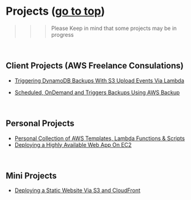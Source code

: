 # Projects <a id=''></a> ([go to top](#top))

> >  > Please Keep in mind that some projects may be  in progress

<br>

## Client Projects (AWS Freelance Consulations)

- [Triggering DynamoDB Backups With S3 Upload Events Via Lambda](https://github.com/temikelani/s3-event-trigger-ddb-backup)

- [Scheduled, OnDemand and Triggers Backups Using AWS Backup](https://github.com/temikelani/scheduled-ondemand-aws-backup)

<br>

## Personal Projects

- [Personal Collection of AWS Templates, Lambda Functions & Scripts](https://github.com/temikelani/cheatsheets/tree/main/aws)
- [Deploying a Highly Available Web App On EC2](https://github.com/temikelani/deploy-a-highly-available-webapp-on-ec2)



<br>

## Mini Projects
- [Deploying a Static Website Via S3 and CloudFront](https://github.com/temikelani/s3-cFront-static-website)

<br><br><br>
